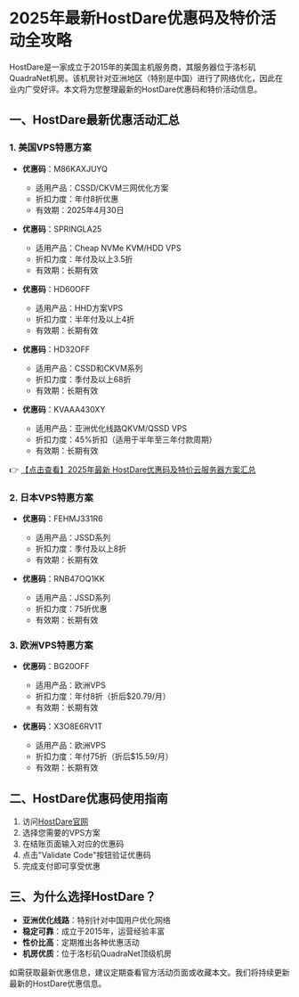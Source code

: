 # 2025年最新HostDare优惠码及特价活动全攻略

HostDare是一家成立于2015年的美国主机服务商，其服务器位于洛杉矶QuadraNet机房。该机房针对亚洲地区（特别是中国）进行了网络优化，因此在业内广受好评。本文将为您整理最新的HostDare优惠码和特价活动信息。

## 一、HostDare最新优惠活动汇总

### 1. 美国VPS特惠方案
- **优惠码**：M86KAXJUYQ
  - 适用产品：CSSD/CKVM三网优化方案
  - 折扣力度：年付8折优惠
  - 有效期：2025年4月30日

- **优惠码**：SPRINGLA25
  - 适用产品：Cheap NVMe KVM/HDD VPS
  - 折扣力度：年付及以上3.5折
  - 有效期：长期有效

- **优惠码**：HD60OFF
  - 适用产品：HHD方案VPS
  - 折扣力度：半年付及以上4折
  - 有效期：长期有效

- **优惠码**：HD32OFF
  - 适用产品：CSSD和CKVM系列
  - 折扣力度：季付及以上68折
  - 有效期：长期有效

- **优惠码**：KVAAA430XY
  - 适用产品：亚洲优化线路QKVM/QSSD VPS
  - 折扣力度：45%折扣（适用于半年至三年付款周期）
  - 有效期：长期有效

👉 [【点击查看】2025年最新 HostDare优惠码及特价云服务器方案汇总](https://bit.ly/hostdare)

### 2. 日本VPS特惠方案
- **优惠码**：FEHMJ331R6
  - 适用产品：JSSD系列
  - 折扣力度：季付及以上8折
  - 有效期：长期有效

- **优惠码**：RNB47OQ1KK
  - 适用产品：JSSD系列
  - 折扣力度：75折优惠
  - 有效期：长期有效

### 3. 欧洲VPS特惠方案
- **优惠码**：BG20OFF
  - 适用产品：欧洲VPS
  - 折扣力度：年付8折（折后$20.79/月）
  - 有效期：长期有效

- **优惠码**：X3O8E6RV1T
  - 适用产品：欧洲VPS
  - 折扣力度：年付75折（折后$15.59/月）
  - 有效期：长期有效

## 二、HostDare优惠码使用指南

1. 访问[HostDare官网](https://bit.ly/hostdare)
2. 选择您需要的VPS方案
3. 在结账页面输入对应的优惠码
4. 点击"Validate Code"按钮验证优惠码
5. 完成支付即可享受优惠

## 三、为什么选择HostDare？

- **亚洲优化线路**：特别针对中国用户优化网络
- **稳定可靠**：成立于2015年，运营经验丰富
- **性价比高**：定期推出各种优惠活动
- **机房优质**：位于洛杉矶QuadraNet顶级机房

如需获取最新优惠信息，建议定期查看官方活动页面或收藏本文。我们将持续更新最新的HostDare优惠信息。